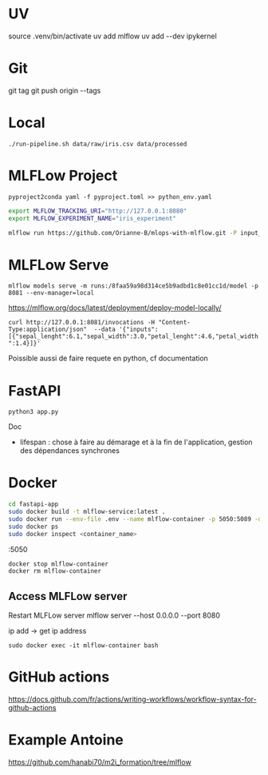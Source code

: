 # UV

source .venv/bin/activate
uv add mlflow
uv add --dev ipykernel

# Git

git tag <tag-name>
git push origin --tags

# Local 

`./run-pipeline.sh data/raw/iris.csv data/processed`

# MLFLow Project

`pyproject2conda yaml -f pyproject.toml >> python_env.yaml`

```bash
export MLFLOW_TRACKING_URI="http://127.0.0.1:8080"
export MLFLOW_EXPERIMENT_NAME="iris_experiment"

mlflow run https://github.com/Orianne-B/mlops-with-mlflow.git -P input_data=/home/administrateur/exo/mlops-with-mlflow/data/raw/iris.csv -P processed_data_folder=/home/administrateur/exo/mlops-with-mlflow/data/processed --env-manager=local
```

# MLFLow Serve

`mlflow models serve -m runs:/8faa59a98d314ce5b9adbd1c8e01cc1d/model -p 8081 --env-manager=local`

https://mlflow.org/docs/latest/deployment/deploy-model-locally/

`curl http://127.0.0.1:8081/invocations -H "Content-Type:application/json"  --data '{"inputs": [{"sepal_lenght":6.1,"sepal_width":3.0,"petal_lenght":4.6,"petal_width":1.4}]}'`

Poissible aussi de faire requete en python, cf documentation

# FastAPI

`python3 app.py`

Doc
- lifespan : chose à faire au démarage et à la fin de l'application, gestion des dépendances synchrones

# Docker

```bash
cd fastapi-app
sudo docker build -t mlflow-service:latest .
sudo docker run --env-file .env --name mlflow-container -p 5050:5089 -d mlflow-service 
sudo docker ps
sudo docker inspect <container_name>
```

<IPAddress>:5050

```bash
docker stop mlflow-container
docker rm mlflow-container
```

## Access MLFLow server

Restart MLFLow server
mlflow server --host 0.0.0.0 --port 8080

ip add -> get ip address

`sudo docker exec -it mlflow-container bash`

# GitHub actions

https://docs.github.com/fr/actions/writing-workflows/workflow-syntax-for-github-actions


# Example Antoine

https://github.com/hanabi70/m2i_formation/tree/mlflow
